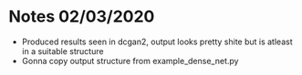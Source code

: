 # Notes 02/03/2020
- Produced results seen in dcgan2, output looks pretty shite but is atleast in a suitable structure
- Gonna copy output structure from example_dense_net.py
